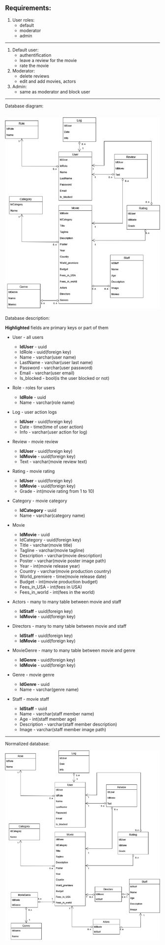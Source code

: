 ## Requirements:
1. User roles:
   - default
   - moderator
   - admin
---
1. Default user:
   - authentification
   - leave a review for the movie
   - rate the movie
2. Moderator:
   - delete reviews
   - edit and add movies, actors
3. Admin:
   - same as moderator and block user
---
Database diagram:

![alt text](Pictures/DbDiagram.png)
---
Database description:

**Highlighted** fields are primary keys or part of them

- User - all users
   - **IdUser** - uuid
   - IdRole - uuid(foreign key)
   - Name - varchar(user name)
   - LastName - varchar(user last name)
   - Password - varchar(user password)
   - Email - varchar(user email)
   - Is_blocked - bool(is the user blocked or not)

- Role - roles for users
   - **IdRole** - uuid
   - Name - varchar(role name)
- Log - user action logs
   - **IdUser** - uuid(foreign key)
   - Date - time(time of user action)
   - Info - varchar(user action for log)

- Review - movie review
   - **IdUser** - uuid(foreign key)
   - **IdMovie** - uuid(foreign key)
   - Text - varchar(movie review text)

- Rating - movie rating
   - **IdUser** - uuid(foreign key)
   - **IdMovie** - uuid(foreign key)
   - Grade - int(movie rating from 1 to 10)

- Category - movie category
   - **IdCategory** - uuid
   - Name - varchar(category name)

- Movie
   - **IdMovie** - uuid
   - IdCategory - uuid(foreign key)
   - Title - varchar(movie title)
   - Tagline - varchar(movie tagline)
   - Description - varchar(movie description)
   - Poster - varchar(movie poster image path)
   - Year - int(movie release year)
   - Country - varchar(movie production country)
   - World_premiere - time(movie release date)
   - Budget - int(movie production budget)
   - Fees_in_USA - int(fees in USA)
   - Fees_in_world - int(fees in the world)

- Actors - many to many table between movie and staff
   - **IdStaff** - uuid(foreign key)
   - **IdMovie** - uuid(foreign key)

- Directors - many to many table between movie and staff
   - **IdStaff** - uuid(foreign key)
   - **IdMovie** - uuid(foreign key)

- MovieGenre - many to many table between movie and genre
   - **IdGenre** - uuid(foreign key)
   - **IdMovie** - uuid(foreign key)

- Genre - movie genre
   - **IdGenre** - uuid
   - Name - varchar(genre name)

- Staff - movie staff
   - **IdStaff** - uuid
   - Name - varchar(staff member name)
   - Age - int(staff member age)
   - Description - varchar(staff member description)
   - Image - varchar(staff member image path)
---
Normalized database:

![alt text](Pictures/normalized.png)

